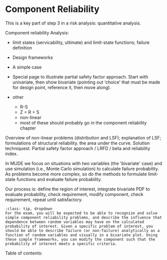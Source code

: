 # Component Reliability

This is a key part of step 3 in a risk analysis: quantitative analysis.

Component reliability Analysis:  
- limit states (servicability, ultimate) and limit-state functions; failure definition
- Design frameworks 
- A simple case 
- Special page to illustrate partial safety factor approach. Start with univariate, then show bivariate (pointing out ‘choice’ that must be made for design point, reference it, then move along). 


- other
  - R-S
  - Z = R + S
  - non-linear
  - most of these should probably go in the component reliability chapter


Overview of non-linear problems (distribution and LSF); explanation of LSF; formulations of structural reliability. the area under the curve. Solution techniquest. Partial safety factor approach / LRFD / beta and reliability index.

In MUDE we focus on situations with two variables (the 'bivariate' case) and use simulation (i.e., Monte Carlo simulation) to calculate failure probability. As problems become more complex, so do the methods to formulate limit-state functions and evaluate failure probability.

Our process is: define the region of interest, integrate bivariate PDF to evaluate probability, check requirement, modify component, check requirement, repeat until satisfactory.

```{admonition} Exam Information
:class: tip, dropdown
For the exam, you will be expected to be able to recognize and solve simple component reliability problems, and describe the influence that dependence between random variables may have on the calculated probability of interest. Given a specific problem of interest, you should be able to describe failure (or non-failure) analytically as a function of random variables and visually in a bivariate plot. Using these simple frameworks, you can modify the component such that the probability of interest meets a specific criteria.
```

Table of contents: